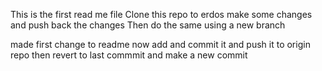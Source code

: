 This is the first read me file
Clone this repo to erdos
make some changes
and push back the changes
Then do the same using a new branch


made first change to readme
now add and commit it and push it to origin repo
then revert to last commmit
and make a new commit
